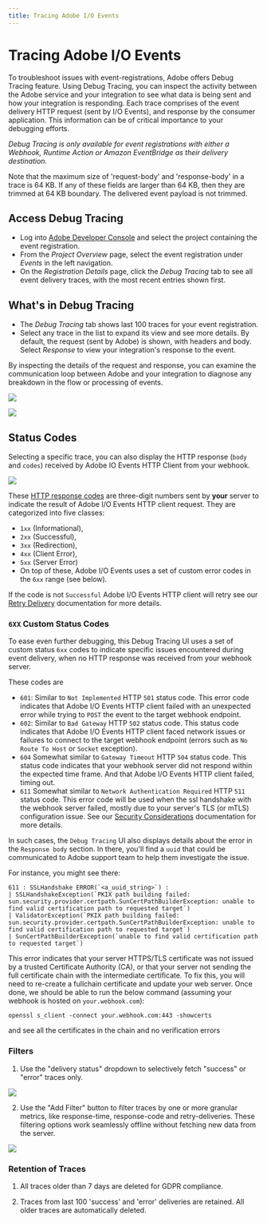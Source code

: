 ```yaml
---
title: Tracing Adobe I/O Events
---
```


# Tracing Adobe I/O Events

To troubleshoot issues with event-registrations, Adobe offers Debug Tracing feature. Using Debug Tracing, you can inspect the activity between the Adobe service and your integration to see what data is being sent and how your integration is responding.
Each trace comprises of the event delivery HTTP request (sent by I/O Events), and response by the consumer application. This information can be of critical importance to your debugging efforts.

*Debug Tracing is only available for event registrations with either a Webhook, Runtime Action or Amazon EventBridge as their delivery destination.*

<InlineAlert variant="info" slots="text"/>
Note that the maximum size of 'request-body' and 'response-body' in a trace is 64 KB. If any of these fields are larger than 64 KB, then they are trimmed at 64 KB boundary. The delivered event payload is not trimmed.

## Access Debug Tracing

* Log into [Adobe Developer Console](https://developer.adobe.com/console/) and select the project containing the event registration.
* From the *Project Overview* page, select the event registration under *Events* in the left navigation.
* On the *Registration Details* page, click the *Debug Tracing* tab to see all event delivery traces, with the most recent entries shown first.

## What's in Debug Tracing

* The *Debug Tracing* tab shows last 100 traces for your event registration.
* Select any trace in the list to expand its view and see more details. By default, the request (sent by Adobe) is shown, with headers and body. Select *Response* to view your integration's response to the event.

By inspecting the details of the request and response, you can examine the communication loop between Adobe and your integration to diagnose any breakdown in the flow or processing of events.  

![](./img/events-debug-tracing.png)

![](./img/events-debug-tracing-expanded.png)

## Status Codes

Selecting a specific trace, you can also display the HTTP response (`body` and `codes`) received by Adobe IO Events HTTP Client from your webhook.

![](./img/events-debug-tracing-expanded_response.png)

These [HTTP response codes](https://developer.mozilla.org/en-US/docs/Web/HTTP/Reference/Status) are three-digit numbers sent by **your** server 
to indicate the result of Adobe I/O Events HTTP client request. 
They are categorized into five classes: 
* `1xx` (Informational), 
* `2xx` (Successful), 
* `3xx` (Redirection), 
* `4xx` (Client Error), 
* `5xx` (Server Error)
*  On top of these, Adobe I/O Events uses a set of custom error codes in the `6xx` range (see below).

If the code is not `Successful` Adobe I/O Events HTTP client will retry see our [Retry Delivery](../guides/index.md#troubleshooting-unstabledisabled-registration-status) documentation for more details.

### `6XX` Custom Status Codes
To ease even further debugging, this Debug Tracing UI uses a set of custom status `6xx` codes to indicate specific issues encountered during event delivery, 
when no HTTP response was received from your webhook server.

These codes are

* `601`: Similar to `Not Implemented` HTTP `501` status code.
  This error code indicates that Adobe I/O Events HTTP client
  failed with an unexpected error while trying to `POST` the event to the target webhook endpoint.
* `602`: Similar to `Bad Gateway` HTTP `502` status code.
  This status code indicates that Adobe I/O Events HTTP client 
  faced network issues or failures to connect to the target webhook endpoint
  (errors such as `No Route To Host` or `Socket` exception).
* `604` Somewhat similar to `Gateway Timeout` HTTP `504` status code. 
  This status code indicates that your webhook server did not respond within the
  expected time frame. And that Adobe I/O Events HTTP client failed, timing out.
* `611` Somewhat similar to `Network Authentication Required` HTTP `511` status code.
  This error code will be used when the ssl handshake with the webhook server failed,
  mostly due to your server's TLS (or mTLS) configuration issue.
  See our [Security Considerations](../guides/index.md#security-considerations) documentation for more details.

In such cases, the `Debug Tracing` UI also displays details about the error in the `Response body` section.
In there, you'll find a `uuid` that could be communicated to Adobe support team to help them investigate the issue.

For instance, you might see there:

    611 : SSLHandshake ERROR(`<a_uuid_string>`) :
    | SSLHandshakeException(`PKIX path building failed: sun.security.provider.certpath.SunCertPathBuilderException: unable to find valid certification path to requested target`)
    | ValidatorException(`PKIX path building failed: sun.security.provider.certpath.SunCertPathBuilderException: unable to find valid certification path to requested target`) 
    | SunCertPathBuilderException(`unable to find valid certification path to requested target`)

This error indicates that your server HTTPS/TLS certificate was not issued by a trusted Certificate Authority (CA),
or that your server not sending the full certificate chain with the intermediate certificate.
To fix this, you will need to re-create a fullchain certificate and update your web server. 
Once done, we should be able to run the below command (assuming your webhook is hosted on `your.webhook.com`):

    openssl s_client -connect your.webhook.com:443 -showcerts  

and see all the certificates in the chain and no verification errors

### Filters

1. Use the "delivery status" dropdown to selectively fetch "success" or "error" traces only.

![](./img/events-debug-tracing-by-status.png)

2. Use the "Add Filter" button to filter traces by one or more granular metrics, like response-time, response-code and retry-deliveries. These filtering options work seamlessly offline without fetching new data from the server.

![](./img/events-debug-tracing-filters.png)

### Retention of Traces

1. All traces older than 7 days are deleted for GDPR compliance.

2. Traces from last 100 'success' and 'error' deliveries are retained. All older traces are automatically deleted.
